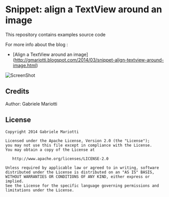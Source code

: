 # Snippet: align a TextView around an image

This repository contains examples source code

For more info about the blog : 
* [Align a TextView around an image] (http://gmariotti.blogspot.com/2014/03/snippet-align-textview-around-image.html)


![ScreenShot](https://github.com/gabrielemariotti/androiddev/raw/master/TextAndImage/textRound.png)

Credits
-------

Author: Gabriele Mariotti

License
-------

    Copyright 2014 Gabriele Mariotti

    Licensed under the Apache License, Version 2.0 (the "License");
    you may not use this file except in compliance with the License.
    You may obtain a copy of the License at

       http://www.apache.org/licenses/LICENSE-2.0

    Unless required by applicable law or agreed to in writing, software
    distributed under the License is distributed on an "AS IS" BASIS,
    WITHOUT WARRANTIES OR CONDITIONS OF ANY KIND, either express or implied.
    See the License for the specific language governing permissions and
    limitations under the License.
    
